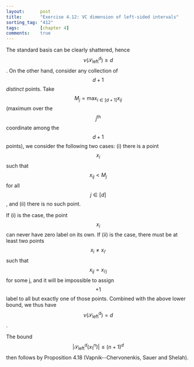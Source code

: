 ```yaml
---
layout:      post
title:       "Exercise 4.12: VC dimension of left-sided intervals"
sorting_tag: "412"
tags:        [chapter 4]
comments:    true
---
```


The standard basis can be clearly shattered, hence
$$\nu(\mathcal{S}_\text{left}^d) \geq d$$.
On the other hand, consider any collection of $$d + 1$$ _distinct_ points.
Take $$M_j = \max_{i \in [d + 1]} x_{i j}$$ (maximum over the $$j^\text{th}$$
coordinate among the $$d+1$$ points), we consider the following two cases:
(i) there is a point $$x_i$$ such that $$x_{ij} < M_j$$ for all $$j \in [d]$$,
and (ii) there is no such point.

If (i) is the case, the point $$x_i$$ can never have zero label on its own.
If (ii) is the case, there must be at least two points $$x_{i} \neq x_{i'}$$
such that $$x_{ij} = x_{i'j}$$ for some j, and it will be impossible to assign
$$+1$$ label to all but exactly one of those points. Combined with the above
lower bound, we thus have $$\nu(\mathcal{S}_\text{left}^d) = d$$.

The bound $$|\mathcal{S}_\text{left}^d (x_1^n)| \leq (n + 1)^d$$
then follows by Proposition 4.18 (Vapnik--Chervonenkis, Sauer and Shelah).
